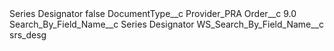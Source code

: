 <?xml version="1.0" encoding="UTF-8"?>
<CustomMetadata xmlns="http://soap.sforce.com/2006/04/metadata" xmlns:xsi="http://www.w3.org/2001/XMLSchema-instance" xmlns:xsd="http://www.w3.org/2001/XMLSchema">
    <label>Series Designator</label>
    <protected>false</protected>
    <values>
        <field>DocumentType__c</field>
        <value xsi:type="xsd:string">Provider_PRA</value>
    </values>
    <values>
        <field>Order__c</field>
        <value xsi:type="xsd:double">9.0</value>
    </values>
    <values>
        <field>Search_By_Field_Name__c</field>
        <value xsi:type="xsd:string">Series Designator</value>
    </values>
    <values>
        <field>WS_Search_By_Field_Name__c</field>
        <value xsi:type="xsd:string">srs_desg</value>
    </values>
</CustomMetadata>
